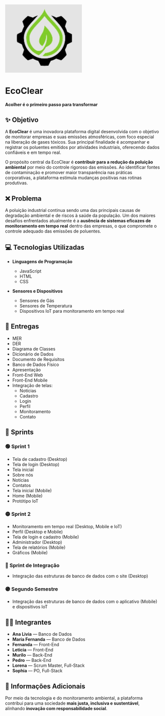 <p align="left">
  <img src="logo.jpg" alt="EcoClear Logo" width="250"/>
</p>

# EcoClear  
**Acolher é o primeiro passo para transformar**

## ✨ Objetivo  

A **EcoClear** é uma inovadora plataforma digital desenvolvida com o objetivo de monitorar empresas e suas emissões atmosféricas, com foco especial na liberação de gases tóxicos. Sua principal finalidade é acompanhar e registrar os poluentes emitidos por atividades industriais, oferecendo dados confiáveis e em tempo real.  

O propósito central da EcoClear é **contribuir para a redução da poluição ambiental** por meio do controle rigoroso das emissões. Ao identificar fontes de contaminação e promover maior transparência nas práticas corporativas, a plataforma estimula mudanças positivas nas rotinas produtivas.

## ❌ Problema  

A poluição industrial continua sendo uma das principais causas de degradação ambiental e de riscos à saúde da população. Um dos maiores desafios enfrentados atualmente é a **ausência de sistemas eficazes de monitoramento em tempo real** dentro das empresas, o que compromete o controle adequado das emissões de poluentes.

## 💻 Tecnologias Utilizadas  

- **Linguagens de Programação**  
  - JavaScript  
  - HTML  
  - CSS  

- **Sensores e Dispositivos**  
  - Sensores de Gás  
  - Sensores de Temperatura  
  - Dispositivos IoT para monitoramento em tempo real  

## 📝 Entregas  

- MER  
- DER  
- Diagrama de Classes  
- Dicionário de Dados  
- Documento de Requisitos  
- Banco de Dados Físico  
- Apresentação  
- Front-End Web  
- Front-End Mobile  
- Integração de telas:
  - Notícias  
  - Cadastro  
  - Login  
  - Perfil  
  - Monitoramento  
  - Contato  

## 🚀 Sprints  

### 🟢 Sprint 1  
- Tela de cadastro (Desktop)  
- Tela de login (Desktop)  
- Tela inicial  
- Sobre nós  
- Notícias  
- Contatos  
- Tela inicial (Mobile)  
- Home (Mobile)  
- Protótipo IoT  

### 🟡 Sprint 2  
- Monitoramento em tempo real (Desktop, Mobile e IoT)  
- Perfil (Desktop e Mobile)  
- Tela de login e cadastro (Mobile)  
- Administrador (Desktop)  
- Tela de relatórios (Mobile)  
- Gráficos (Mobile)  

### 🔵 Sprint de Integração  
- Integração das estruturas de banco de dados com o site (Desktop)  

### 🟣 Segundo Semestre  
- Integração das estruturas de banco de dados com o aplicativo (Mobile) e dispositivos IoT  

## 👩‍💻 Integrantes  

- **Ana Livia** — Banco de Dados  
- **Maria Fernanda** — Banco de Dados  
- **Fernanda** — Front-End  
- **Leticia** — Front-End  
- **Murilo** — Back-End  
- **Pedro** — Back-End  
- **Lorena** — Scrum Master, Full-Stack  
- **Sophia** — PO, Full-Stack  

## 🌱 Informações Adicionais  

Por meio da tecnologia e do monitoramento ambiental, a plataforma contribui para uma sociedade **mais justa, inclusiva e sustentável**, alinhando **inovação com responsabilidade social**.
